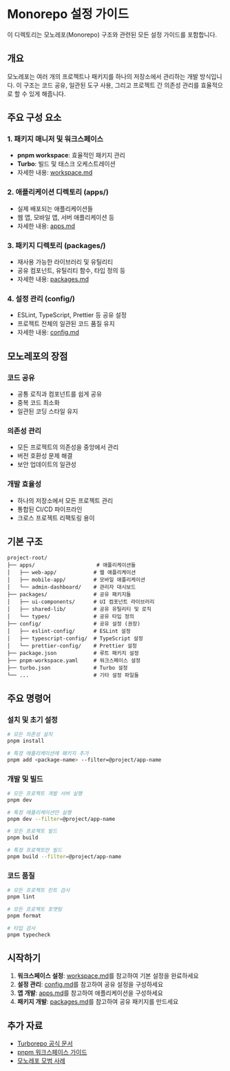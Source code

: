 # Monorepo 설정 가이드

이 디렉토리는 모노레포(Monorepo) 구조와 관련된 모든 설정 가이드를 포함합니다.

## 개요

모노레포는 여러 개의 프로젝트나 패키지를 하나의 저장소에서 관리하는 개발 방식입니다.
이 구조는 코드 공유, 일관된 도구 사용, 그리고 프로젝트 간 의존성 관리를 효율적으로 할 수 있게 해줍니다.

## 주요 구성 요소

### 1. 패키지 매니저 및 워크스페이스

- **pnpm workspace**: 효율적인 패키지 관리
- **Turbo**: 빌드 및 태스크 오케스트레이션
- 자세한 내용: [workspace.md](./workspace.md)

### 2. 애플리케이션 디렉토리 (apps/)

- 실제 배포되는 애플리케이션들
- 웹 앱, 모바일 앱, 서버 애플리케이션 등
- 자세한 내용: [apps.md](./apps.md)

### 3. 패키지 디렉토리 (packages/)

- 재사용 가능한 라이브러리 및 유틸리티
- 공유 컴포넌트, 유틸리티 함수, 타입 정의 등
- 자세한 내용: [packages.md](./packages.md)

### 4. 설정 관리 (config/)

- ESLint, TypeScript, Prettier 등 공유 설정
- 프로젝트 전체의 일관된 코드 품질 유지
- 자세한 내용: [config.md](./config.md)

## 모노레포의 장점

### 코드 공유

- 공통 로직과 컴포넌트를 쉽게 공유
- 중복 코드 최소화
- 일관된 코딩 스타일 유지

### 의존성 관리

- 모든 프로젝트의 의존성을 중앙에서 관리
- 버전 호환성 문제 해결
- 보안 업데이트의 일관성

### 개발 효율성

- 하나의 저장소에서 모든 프로젝트 관리
- 통합된 CI/CD 파이프라인
- 크로스 프로젝트 리팩토링 용이

## 기본 구조

```
project-root/
├── apps/                    # 애플리케이션들
│   ├── web-app/            # 웹 애플리케이션
│   ├── mobile-app/         # 모바일 애플리케이션
│   └── admin-dashboard/    # 관리자 대시보드
├── packages/               # 공유 패키지들
│   ├── ui-components/      # UI 컴포넌트 라이브러리
│   ├── shared-lib/         # 공유 유틸리티 및 로직
│   └── types/              # 공유 타입 정의
├── config/                 # 공유 설정 (권장)
│   ├── eslint-config/      # ESLint 설정
│   ├── typescript-config/  # TypeScript 설정
│   └── prettier-config/    # Prettier 설정
├── package.json            # 루트 패키지 설정
├── pnpm-workspace.yaml     # 워크스페이스 설정
├── turbo.json              # Turbo 설정
└── ...                     # 기타 설정 파일들
```

## 주요 명령어

### 설치 및 초기 설정

```bash
# 모든 의존성 설치
pnpm install

# 특정 애플리케이션에 패키지 추가
pnpm add <package-name> --filter=@project/app-name
```

### 개발 및 빌드

```bash
# 모든 프로젝트 개발 서버 실행
pnpm dev

# 특정 애플리케이션만 실행
pnpm dev --filter=@project/app-name

# 모든 프로젝트 빌드
pnpm build

# 특정 프로젝트만 빌드
pnpm build --filter=@project/app-name
```

### 코드 품질

```bash
# 모든 프로젝트 린트 검사
pnpm lint

# 모든 프로젝트 포맷팅
pnpm format

# 타입 검사
pnpm typecheck
```

## 시작하기

1. **워크스페이스 설정**: [workspace.md](./workspace.md)를 참고하여 기본 설정을 완료하세요
2. **설정 관리**: [config.md](./config.md)를 참고하여 공유 설정을 구성하세요
3. **앱 개발**: [apps.md](./apps.md)를 참고하여 애플리케이션을 구성하세요
4. **패키지 개발**: [packages.md](./packages.md)를 참고하여 공유 패키지를 만드세요

## 추가 자료

- [Turborepo 공식 문서](https://turbo.build/repo/docs)
- [pnpm 워크스페이스 가이드](https://pnpm.io/workspaces)
- [모노레포 모범 사례](https://monorepo.tools/)
